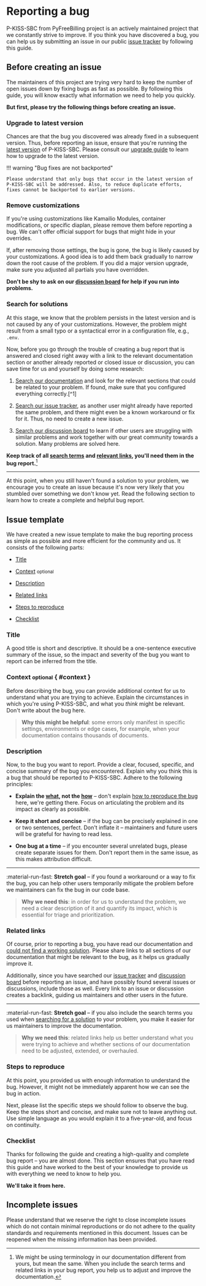 # Reporting a bug

P-KISS-SBC from PyFreeBilling project is an actively maintained project that we constantly strive
to improve. If you
think you have discovered a bug, you can help us by submitting an issue in our
public [issue tracker] by following this guide.

  [issue tracker]: https://gitlab.com/mwolff44/pyfreebilling/issues

## Before creating an issue

The maintainers of this project are trying very hard to keep the number of open issues down by
fixing bugs as fast as possible. By following this guide, you will know exactly
what information we need to help you quickly.

__But first, please try the following things before creating an issue.__

### Upgrade to latest version

Chances are that the bug you discovered was already fixed in a subsequent
version. Thus, before reporting an issue, ensure that you're running the
[latest version] of P-KISS-SBC. Please consult our [upgrade guide] to
learn how to upgrade to the latest version.

!!! warning "Bug fixes are not backported"

    Please understand that only bugs that occur in the latest version of
    P-KISS-SBC will be addressed. Also, to reduce duplicate efforts,
    fixes cannot be backported to earlier versions.

### Remove customizations

If you're using customizations like Kamailio Modules, container modifications, or
specific diaplan, please remove them before reporting a bug.
We can't offer official support for bugs that might hide in your overrides.

If, after removing those settings, the bug is gone, the bug is likely caused by
your customizations. A good idea is to add them back gradually to narrow down
the root cause of the problem. If you did a major version upgrade, make sure you
adjusted all partials you have overridden.

__Don't be shy to ask on our [discussion board] for help if you run into
problems.__

  [latest version]: ../changelog/index.md
  [upgrade guide]: ../upgrade.md
  [discussion board]: https://gitlab.com/mwolff44/pyfreebilling/discussions
  [StackOverflow]: https://stackoverflow.com


### Search for solutions

At this stage, we know that the problem persists in the latest version and is
not caused by any of your customizations. However, the problem might result from
a small typo or a syntactical error in a configuration file, e.g., `.env`.

Now, before you go through the trouble of creating a bug report that is answered
and closed right away with a link to the relevant documentation section or
another already reported or closed issue or discussion, you can save time for
us and yourself by doing some research:

1.  [Search our documentation] and look for the relevant sections that could
    be related to your problem. If found, make sure that you configured
    everything correctly.[^1]

2.  [Search our issue tracker][issue tracker], as another user might already
    have reported the same problem, and there might even be a known workaround
    or fix for it. Thus, no need to create a new issue.

3.  [Search our discussion board][discussion board] to learn if other users
    are struggling with similar problems and work together with our great
    community towards a solution. Many problems are solved here.

__Keep track of all <u>search terms</u> and <u>relevant links</u>, you'll need
them in the bug report.__[^2]

  [^2]:
    We might be using terminology in our documentation different from yours,
    but mean the same. When you include the search terms and related links
    in your bug report, you help us to adjust and improve the documentation.

---

At this point, when you still haven't found a solution to your problem, we
encourage you to create an issue because it's now very likely that you
stumbled over something we don't know yet. Read the following section to learn
how to create a complete and helpful bug report.

  [Search our documentation]: ?q=

## Issue template

We have created a new issue template to make the bug reporting process as simple
as possible and more efficient for the community and us. It 
consists of the following parts:

- [Title]
- [Context] <small>optional</small>
- [Description]
- [Related links]
- [Steps to reproduce]
- [Checklist]

  [Title]: #title
  [Context]: #context
  [Description]: #description
  [Related links]: #related-links
  [Steps to reproduce]: #steps-to-reproduce
  [Checklist]: #checklist

### Title

A good title is short and descriptive. It should be a one-sentence executive
summary of the issue, so the impact and severity of the bug you want to report
can be inferred from the title.

### Context <small>optional</small> { #context }

Before describing the bug, you can provide additional context for us to
understand what you are trying to achieve. Explain the circumstances
in which you're using P-KISS-SBC, and what you _think_ might be
relevant. Don't write about the bug here.

> __Why this might be helpful__: some errors only manifest in specific settings,
> environments or edge cases, for example, when your documentation contains
> thousands of documents.

### Description

Now, to the bug you want to report. Provide a clear, focused, specific, and
concise summary of the bug you encountered. Explain why you think this is a bug
that should be reported to P-KISS-SBC. Adhere to the following principles:


-   __Explain the <u>what</u>, not the <u>how</u>__ – don't explain
    [how to reproduce the bug][Steps to reproduce] here, we're getting there.
    Focus on articulating the problem and its impact as clearly as possible.

-   __Keep it short and concise__ – if the bug can be precisely explained in one
    or two sentences, perfect. Don't inflate it – maintainers and future users
    will be grateful for having to read less.

-   __One bug at a time__ – if you encounter several unrelated bugs, please
    create separate issues for them. Don't report them in the same issue, as
    this makes attribution difficult.

---

:material-run-fast: __Stretch goal__ – if you found a workaround or a way to fix
the bug, you can help other users temporarily mitigate the problem before
we maintainers can fix the bug in our code base.

> __Why we need this__: in order for us to understand the problem, we
> need a clear description of it and quantify its impact, which is essential
> for triage and prioritization.

### Related links

Of course, prior to reporting a bug, you have read our documentation and
[could not find a working solution][search for solutions]. Please share links
to all sections of our documentation that might be relevant to the bug, as it
helps us gradually improve it.

Additionally, since you have searched our [issue tracker] and [discussion board]
before reporting an issue, and have possibly found several issues or
discussions, include those as well. Every link to an issue or discussion creates
a backlink, guiding us maintainers and other users in the future.

---

:material-run-fast: __Stretch goal__ – if you also include the search terms you
used when [searching for a solution][search for solutions] to your problem, you
make it easier for us maintainers to improve the documentation.

> __Why we need this__: related links help us better understand what you were
> trying to achieve and whether sections of our documentation need to be
> adjusted, extended, or overhauled.

  [search for solutions]: #search-for-solutions


### Steps to reproduce

At this point, you provided us with enough information to understand the bug. 
However, it might not be immediately apparent how we can see
the bug in action.

Next, please list the specific steps we should follow to observe the bug. Keep the steps short and concise, and make sure
not to leave anything out. Use simple language as you would explain it to a
five-year-old, and focus on continuity.

### Checklist

Thanks for following the guide and creating a high-quality and complete bug
report – you are almost done. This section ensures that you have read this guide
and have worked to the best of your knowledge to provide us with everything we 
need to know to help you.

__We'll take it from here.__

## Incomplete issues

Please understand that we reserve the right to close incomplete issues which
do not contain minimal reproductions or do not adhere to the quality standards
and requirements mentioned in this document. Issues can be reopened when the
missing information has been provided.
